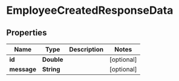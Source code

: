 

# EmployeeCreatedResponseData


## Properties

| Name | Type | Description | Notes |
|------------ | ------------- | ------------- | -------------|
|**id** | **Double** |  |  [optional] |
|**message** | **String** |  |  [optional] |



